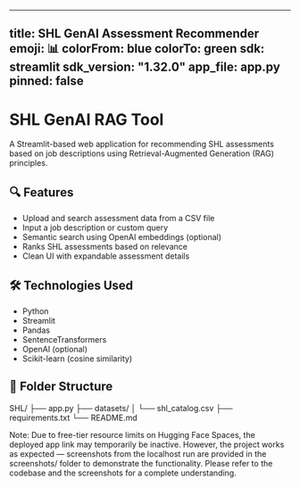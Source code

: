  ---
title: SHL GenAI Assessment Recommender
emoji: 📊
colorFrom: blue
colorTo: green
sdk: streamlit
sdk_version: "1.32.0"
app_file: app.py
pinned: false
---

# SHL GenAI RAG Tool

A Streamlit-based web application for recommending SHL assessments based on job descriptions using Retrieval-Augmented Generation (RAG) principles.

## 🔍 Features

- Upload and search assessment data from a CSV file
- Input a job description or custom query
- Semantic search using OpenAI embeddings (optional)
- Ranks SHL assessments based on relevance
- Clean UI with expandable assessment details

## 🛠 Technologies Used

- Python
- Streamlit
- Pandas
- SentenceTransformers
- OpenAI (optional)
- Scikit-learn (cosine similarity)

## 📁 Folder Structure
SHL/ 
├── app.py
├── datasets/ 
│ └── shl_catalog.csv
├── requirements.txt 
└── README.md

Note: Due to free-tier resource limits on Hugging Face Spaces, the deployed app link may temporarily be inactive.
However, the project works as expected — screenshots from the localhost run are provided in the screenshots/ folder to demonstrate the functionality.
Please refer to the codebase and the screenshots for a complete understanding.
